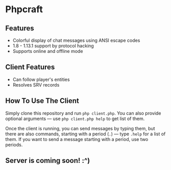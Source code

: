 # Phpcraft

## Features

- Colorful display of chat messages using ANSI escape codes
- 1.8 - 1.13.1 support by protocol hacking
- Supports online and offline mode

## Client Features

- Can follow player's entities
- Resolves SRV records

## How To Use The Client

Simply clone this repository and run `php client.php`. You can also provide optional arguments — use `php client.php help` to get list of them.

Once the client is running, you can send messages by typing them, but there are also commands, starting with a period (`.`) — type `.help` for a list of them. If you want to send a message starting with a period, use two periods.

## Server is coming soon! :^)
